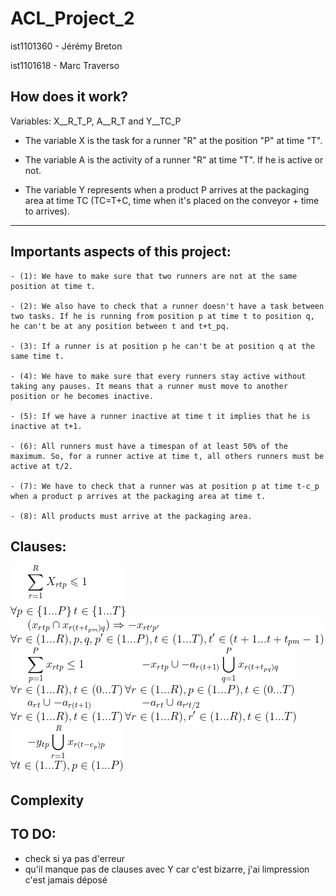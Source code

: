 # ACL_Project_2

ist1101360 - Jérémy Breton

ist1101618 - Marc Traverso

## How does it work?

Variables: X__R_T_P, A__R_T and Y__TC_P

- The variable X is the task for a runner "R" at the position "P" at time "T".

- The variable A is the activity of a runner "R" at time "T". If he is active or not.

- The variable Y represents when a product P arrives at the packaging area at time TC (TC=T+C, time when it's placed on the conveyor + time to arrives).

---


## Importants aspects of this project:

    - (1): We have to make sure that two runners are not at the same position at time t.
  
    - (2): We also have to check that a runner doesn't have a task between two tasks. If he is running from position p at time t to position q, he can't be at any position between t and t+t_pq.
    
    - (3): If a runner is at position p he can't be at position q at the same time t.
    
    - (4): We have to make sure that every runners stay active without taking any pauses. It means that a runner must move to another position or he becomes inactive.
    
    - (5): If we have a runner inactive at time t it implies that he is inactive at t+1.
    
    - (6): All runners must have a timespan of at least 50% of the maximum. So, for a runner active at time t, all others runners must be active at t/2.
    
    - (7): We have to check that a runner was at position p at time t-c_p when a product p arrives at the packaging area at time t.
    
    - (8): All products must arrive at the packaging area.

## Clauses:

![img1](clauses/1.png)
![img2](clauses/2.png)
![img3](clauses/3.png)
![img4](clauses/4.png)
![img5](clauses/5.png)
![img6](clauses/6.png)
![img7](clauses/7.png)



## Complexity


## TO DO:
- check si ya pas d'erreur
- qu'il manque pas de clauses avec Y car c'est bizarre, j'ai limpression c'est jamais déposé
